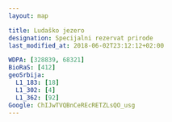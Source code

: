 ```yaml
---
layout: map

title: Ludaško jezero
designation: Specijalni rezervat prirode
last_modified_at: 2018-06-02T23:12:12+02:00

WDPA: [328839, 68321]
BioRaS: [412]
geoSrbija:
  L1_183: [18]
  L1_302: [4]
  L1_362: [92]
Google: ChIJwTVQBnCeREcRETZLsQO_usg
---
```

